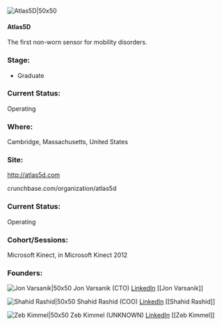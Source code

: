 

![Atlas5D|50x50](https://graph.facebook.com/384216744996607/picture?type=large&return_ssl_resources=1)

#### Atlas5D
The first non-worn sensor for mobility disorders.

### Stage: 
 - Graduate 

### Current Status: 
Operating

### Where:
Cambridge, Massachusetts, United States

### Site:
http://atlas5d.com



crunchbase.com/organization/atlas5d

### Current Status: 
Operating

### Cohort/Sessions: 
Microsoft Kinect, in Microsoft Kinect 2012

### Founders: 

![Jon Varsanik|50x50](https://apimg.techstars.com/connect/images/image_files/543591e228f224d37d000004/original/jvarsanik_hedshot.jpg) Jon Varsanik (CTO) [LinkedIn](https://linkedin.com/in/jvarsanik) [[Jon Varsanik]]

![Shahid Rashid|50x50]() Shahid Rashid (COO) [LinkedIn](https://linkedin.com/in/shahidrashidsf) [[Shahid Rashid]]

![Zeb Kimmel|50x50](https://apimg.techstars.com/connect/images/image_files/56f405cfc2f1c41efc00000f/original/zeb_kimmel_headshot_circle.jpg) Zeb Kimmel (UNKNOWN) [LinkedIn](https://linkedin.com/in/zebkimmel) [[Zeb Kimmel]]


